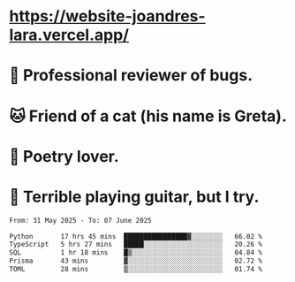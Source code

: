 # https://website-joandres-lara.vercel.app/
# 🐛 Professional reviewer of bugs.
# 🐱 Friend of a cat (his name is Greta).
# 📜 Poetry lover.
# 🎸 Terrible playing guitar, but I try.

<!--START_SECTION:waka-->

```txt
From: 31 May 2025 - To: 07 June 2025

Python       17 hrs 45 mins  ████████████████▓░░░░░░░░   66.02 %
TypeScript   5 hrs 27 mins   █████░░░░░░░░░░░░░░░░░░░░   20.26 %
SQL          1 hr 18 mins    █▒░░░░░░░░░░░░░░░░░░░░░░░   04.84 %
Prisma       43 mins         ▓░░░░░░░░░░░░░░░░░░░░░░░░   02.72 %
TOML         28 mins         ▒░░░░░░░░░░░░░░░░░░░░░░░░   01.74 %
```

<!--END_SECTION:waka-->
